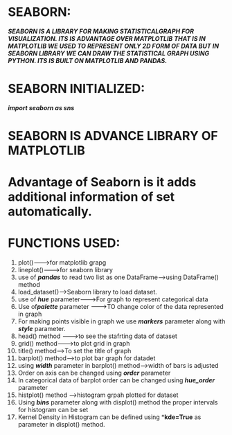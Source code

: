 # SEABORN:
***SEABORN IS A LIBRARY FOR MAKING STATISTICALGRAPH FOR VISUALIZATION. 
ITS IS ADVANTAGE OVER MATPLOTLIB THAT IS IN MATPLOTLIB WE USED TO REPRESENT ONLY 2D
FORM OF DATA BUT IN SEABORN LIBRARY WE CAN DRAW THE STATISTICAL GRAPH USING PYTHON. 
ITS IS BUILT ON MATPLOTLIB AND PANDAS.***

# SEABORN INITIALIZED:  
***import seaborn as sns***
# SEABORN IS ADVANCE LIBRARY OF MATPLOTLIB
# Advantage of Seaborn is it adds additional information of set automatically.
# FUNCTIONS USED:
1) plot()--->for matplotlib grapg
2) lineplot()--->for seaborn library
3) use of ***pandas*** to read two list as one DataFrame-->using DataFrame() method
4) load_dataset()-->Seaborn library to load dataset.
5) use of ***hue*** parameter--->For graph to represent categorical data
6) Use of***palette*** parameter --->TO change color of the data represented in graph
7) For making points visible in graph we use ***markers*** parameter along with ***style*** parameter.
8) head() method --->to see the stafrting data of dataset
9) grid() method--->to plot grid in graph
10) title() method-->To set the title of graph
11) barplot() method-->to plot bar graph for datadet
12) using ***width*** parameter in barplot() method-->width of bars is adjusted
13) Order on axis can be changed using ***order*** parameter
14) In categorical data of barplot order can be changed using ***hue_order*** parameter
15) histplot() method -->histogram grpah plotted for dataset
16) Using ***bins*** parameter along with displot() method the proper intervals for histogram can be set
17) Kernel Density in Histogram can be defined using ***kde=True** as parameter in displot() method.

